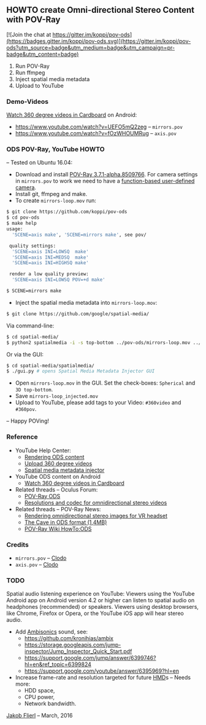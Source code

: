 ## HOWTO create Omni-directional Stereo Content with POV-Ray

[![Join the chat at https://gitter.im/koppi/pov-ods](https://badges.gitter.im/koppi/pov-ods.svg)](https://gitter.im/koppi/pov-ods?utm_source=badge&utm_medium=badge&utm_campaign=pr-badge&utm_content=badge)

1. Run POV-Ray
2. Run ffmpeg
3. Inject spatial media metadata
4. Upload to YouTube

### Demo-Videos

[Watch 360 degree videos in Cardboard](https://support.google.com/youtube/answer/6239930?hl=en) on Android:

* https://www.youtube.com/watch?v=UEFO5mQ2zeg – ```mirrors.pov```
* https://www.youtube.com/watch?v=fOzWHOUMRug – ```axis.pov```

### ODS POV-Ray, YouTube HOWTO

– Tested on Ubuntu 16.04:

* Download and install [POV-Ray 3.7.1-alpha.8509766](https://github.com/POV-Ray/povray/releases/tag/v3.7.1-alpha.8509766%2Bav119). For camera settings in ```mirrors.pov``` to work we need to have a [function-based user-defined camera](https://github.com/POV-Ray/povray/commit/c5f8d78e2116a02daed2151e02234095fe4d5642).
* Install git, ffmpeg and make.
* To create ```mirrors-loop.mov``` run:
```bash
$ git clone https://github.com/koppi/pov-ods
$ cd pov-ods
$ make help
usage:
  'SCENE=axis make', 'SCENE=mirrors make', see pov/

 quality settings:
  'SCENE=axis INI=LOWSQ  make'
  'SCENE=axis INI=MEDSQ  make'
  'SCENE=axis INI=HIGHSQ make'

 render a low quality preview:
  'SCENE=axis INI=LOWSQ POV=+d make'

$ SCENE=mirrors make
```
* Inject the spatial media metadata into ```mirrors-loop.mov```:
```bash
$ git clone https://github.com/google/spatial-media/
```
Via command-line:
```bash
$ cd spatial-media/
$ python2 spatialmedia -i -s top-bottom ../pov-ods/mirrors-loop.mov ../pov-ods/mirrors-loop_injected.mov
```
Or via the GUI:
```bash
$ cd spatial-media/spatialmedia/
$ ./gui.py # opens Spatial Media Metadata Injector GUI
```
* Open ```mirrors-loop.mov``` in the GUI. Set the check-boxes: ```Spherical``` and ```3D top-bottom```.
* Save ```mirrors-loop_injected.mov```
* Upload to YouTube, please add tags to your Video: ```#360video``` and ```#360pov```.

– Happy POVing!

### Reference

* YouTube Help Center:
  * [Rendering ODS content](https://developers.google.com/cardboard/jump/rendering-ods-content.pdf)
  * [Upload 360 degree videos](https://support.google.com/youtube/answer/6178631?hl=en)
  * [Spatial media metadata injector](https://github.com/google/spatial-media/blob/master/spatialmedia/README.md)
* YouTube ODS content on Android
  * [Watch 360 degree videos in Cardboard](https://support.google.com/youtube/answer/6239930?hl=en)
* Related threads – Oculus Forum:
  * [POV-Ray ODS](https://forums.oculus.com/community/discussion/30854/pov-ray#latest)
  * [Resolutions and codec for omnidirectional stereo videos](https://forums.oculus.com/viewtopic.php?f=20&t=30852)
* Related threads – POV-Ray News:
  * [Rendering omnidirectional stereo images for VR headset](http://news.povray.org/povray.text.scene-files/thread/%3C56e3e4b8%241%40news.povray.org%3E/)
  * [The Cave in ODS format (1,4MB)](http://news.povray.org/povray.binaries.images/thread/%3C56e6a09f%40news.povray.org%3E)
  * [POV-Ray Wiki HowTo:ODS](http://wiki.povray.org/content/HowTo:ODS)


### Credits

 * ```mirrors.pov``` – [Clodo](https://www.clodo.it/blog/mirrors/)
 * ```axis.pov``` – [Clodo](https://www.clodo.it/)

### TODO

Spatial audio listening experience on YouTube: Viewers using the YouTube Android app on Android version 4.2 or higher can listen to spatial audio on headphones (recommended) or speakers. Viewers using desktop browsers, like Chrome, Firefox or Opera, or the YouTube iOS app will hear stereo audio.

* Add [Ambisonics](https://en.wikipedia.org/wiki/Ambisonics) sound, see:
  * https://github.com/kronihias/ambix
  * https://storage.googleapis.com/jump-inspector/Jump_Inspector_Quick_Start.pdf
  * https://support.google.com/jump/answer/6399746?hl=en&ref_topic=6399824
  * https://support.google.com/youtube/answer/6395969?hl=en
* Increase frame-rate and resolution targeted for future [HMD](https://en.wikipedia.org/wiki/Head-mounted_display)s – Needs more:
  * HDD space,
  * CPU power,
  * Network bandwidth.

[Jakob Flierl](mailto:jakob.flierl@gmail.com) – March, 2016

